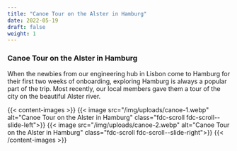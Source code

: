 ```yaml
---
title: "Canoe Tour on the Alster in Hamburg"
date: 2022-05-19
draft: false
weight: 1
---
```

### Canoe Tour on the Alster in Hamburg

When the newbies from our engineering hub in Lisbon come to Hamburg for their first two weeks of onboarding, exploring Hamburg is always a popular part of the trip. Most recently, our local members gave them a tour of the city on the beautiful Alster river.

{{< content-images >}}
{{< image src="/img/uploads/canoe-1.webp" alt="Canoe Tour on the Alster in Hamburg" class="fdc-scroll fdc-scroll--slide-left">}}
{{< image src="/img/uploads/canoe-2.webp" alt="Canoe Tour on the Alster in Hamburg" class="fdc-scroll fdc-scroll--slide-right">}}
{{< /content-images >}}

